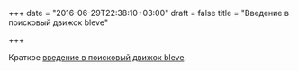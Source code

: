 +++
date = "2016-06-29T22:38:10+03:00"
draft = false
title = "Введение в поисковый движок bleve"

+++

<p>Краткое <a href="https://xenji.io/2016/06/29/gettings-started-with-bleve/">введение в поисковый движок bleve</a>.</p>


